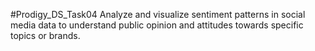 #Prodigy_DS_Task04
Analyze and visualize sentiment patterns in social media data to understand public opinion and attitudes towards specific topics or brands.
